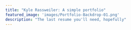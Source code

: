 ```yaml
---
title: "Kyle Rassweiler: A simple portfolio"
featured_image: 'images/Portfolio-Backdrop-01.png'
description: "The last resume you'll need, hopefully"
---
```

